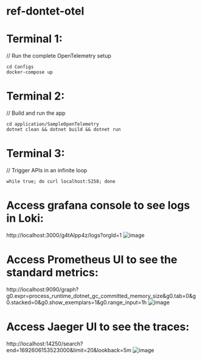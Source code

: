 # ref-dontet-otel

Terminal 1:
===========
// Run the complete OpenTelemetry setup
```
cd Configs 
docker-compose up
```

Terminal 2:
===========
// Build and run the app
```
cd application/SampleOpenTelemetry
dotnet clean && dotnet build && dotnet run
```
Terminal 3:
===========
// Trigger APIs in an infinite loop
```
while true; do curl localhost:5258; done
```

Access grafana console to see logs in Loki:
===========================================
http://localhost:3000/g4tAIpp4z/logs?orgId=1
![image](https://github.com/bbalakriz/ref-dontet-otel/assets/37283315/6dfaeb7e-18fb-4d35-8de9-63ca1917556e)

Access Prometheus UI to see the standard metrics:
===================================================
http://localhost:9090/graph?g0.expr=process_runtime_dotnet_gc_committed_memory_size&g0.tab=0&g0.stacked=0&g0.show_exemplars=1&g0.range_input=1h
![image](https://github.com/bbalakriz/ref-dontet-otel/assets/37283315/1648c292-581f-4e1a-a5f0-0cdea0810f60)


Access Jaeger UI to see the traces:
===================================
http://localhost:14250/search?end=1692606153523000&limit=20&lookback=5m
![image](https://github.com/bbalakriz/ref-dontet-otel/assets/37283315/a1fd3612-004e-494a-8ebf-07fd94a99870)


